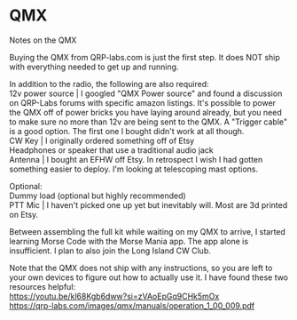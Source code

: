 # QMX
Notes on the QMX

Buying the QMX from QRP-labs.com is just the first step. It does NOT ship with everything needed to get up and running.

In addition to the radio, the following are also required:
<br>12v power source | I googled "QMX Power source" and found a discussion on QRP-Labs forums with specific amazon listings. It's possible to power the QMX off of power bricks you have laying around already, but you need to make sure no more than 12v are being sent to the QMX. A "Trigger cable" is a good option. The first one I bought didn't work at all though.
<br>CW Key | I originally ordered something off of Etsy
<br>Headphones or speaker that use a traditional audio jack
<br>Antenna | I bought an EFHW off Etsy. In retrospect I wish I had gotten something easier to deploy. I'm looking at telescoping mast options.

Optional:
<br>Dummy load (optional but highly recommended)
<br>PTT Mic | I haven't picked one up yet but inevitably will. Most are 3d printed on Etsy.

Between assembling the full kit while waiting on my QMX to arrive, I started learning Morse Code with the Morse Mania app. The app alone is insufficient. I plan to also join the Long Island CW Club.

Note that the QMX does not ship with any instructions, so you are left to your own devices to figure out how to actually use it. I have found these two resources helpful:
<br>https://youtu.be/kl68Kgb6dww?si=zVAoEpGq9CHk5mOx
<br>https://qrp-labs.com/images/qmx/manuals/operation_1_00_009.pdf
